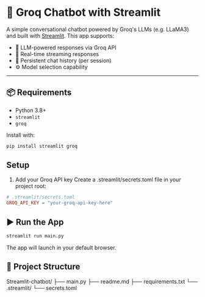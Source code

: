 # 💬 Groq Chatbot with Streamlit

A simple conversational chatbot powered by Groq's LLMs (e.g. LLaMA3) and built with [Streamlit](https://streamlit.io/). This app supports:

- 🧠 LLM-powered responses via Groq API
- 💬 Real-time streaming responses
- 🔄 Persistent chat history (per session)
- ⚙️ Model selection capability

---

## 📦 Requirements

- Python 3.8+
- `streamlit`
- `groq`

Install with:

```bash
pip install streamlit groq
```
## Setup
1. Add your Groq API key
Create a .streamlit/secrets.toml file in your project root:

```toml
# .streamlit/secrets.toml
GROQ_API_KEY = "your-groq-api-key-here"
```

## ▶️ Run the App
```python
streamlit run main.py
```
The app will launch in your default browser.

## 📁 Project Structure
Streamlit-chatbot/
├── main.py
├── readme.md
├── requirements.txt
└── .streamlit/
    └── secrets.toml





